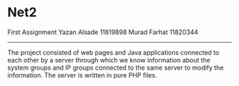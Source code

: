 # Net2
First Assignment
Yazan Alsade 11819898
Murad Farhat 11820344
*************************************
The project consisted of web pages and Java applications connected to each other by a server through which we know information about the system groups and IP groups connected to the same server to modify the information. The server is written in pure PHP files.
